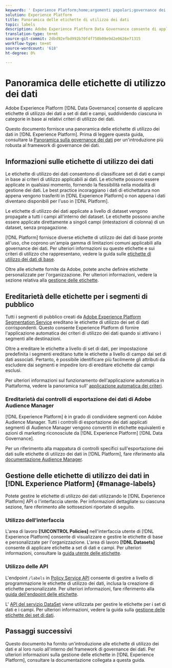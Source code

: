 ```yaml
---
keywords: ' Experience Platform;home;argomenti popolari;governance dei dati;etichetta di utilizzo dei dati api;API del servizio criteri;descrizione delle etichette di utilizzo dei dati'
solution: Experience Platform
title: Panoramica delle etichette di utilizzo dei dati
topic: labels
description: Adobe Experience Platform Data Governance consente di applicare etichette di utilizzo dei dati a set di dati e campi, suddividendo ciascuna in categorie in base ai relativi criteri di utilizzo dei dati. Questo documento fornisce una panoramica delle etichette di utilizzo dei dati nel  Experience Platform.
translation-type: tm+mt
source-git-commit: 2dbd92efbd992b70f4f750b09e9d2e0626e71315
workflow-type: tm+mt
source-wordcount: '618'
ht-degree: 0%

---
```



# Panoramica delle etichette di utilizzo dei dati

Adobe Experience Platform [!DNL Data Governance] consente di applicare etichette di utilizzo dei dati a set di dati e campi, suddividendo ciascuna in categorie in base ai relativi criteri di utilizzo dei dati.

Questo documento fornisce una panoramica delle etichette di utilizzo dei dati in [!DNL Experience Platform]. Prima di leggere questa guida, consultare la [Panoramica sulla governance dei dati](../home.md) per un&#39;introduzione più robusta al framework di governance dei dati.

## Informazioni sulle etichette di utilizzo dei dati

Le etichette di utilizzo dei dati consentono di classificare set di dati e campi in base ai criteri di utilizzo applicabili ai dati. Le etichette possono essere applicate in qualsiasi momento, fornendo la flessibilità nella modalità di gestione dei dati. Le best practice incoraggiano i dati di etichettatura non appena vengono trasferiti in [!DNL Experience Platform] o non appena i dati diventano disponibili per l&#39;uso in [!DNL Platform].

Le etichette di utilizzo dei dati applicate a livello di dataset vengono propagate a tutti i campi all&#39;interno del dataset. Le etichette possono anche essere applicate direttamente a singoli campi (intestazioni di colonna) di un dataset, senza propagazione.

[!DNL Platform] fornisce diverse etichette di utilizzo dei dati di base pronte all&#39;uso, che coprono un&#39;ampia gamma di limitazioni comuni applicabili alla governance dei dati. Per ulteriori informazioni su queste etichette e sui criteri di utilizzo che rappresentano, vedere la guida sulle [etichette di utilizzo dei dati di base](reference.md).

Oltre alle etichette fornite da  Adobe, potete anche definire etichette personalizzate per l&#39;organizzazione. Per ulteriori informazioni, vedere la sezione relativa alla [gestione delle etichette](#manage-labels).

## Ereditarietà delle etichette per i segmenti di pubblico

Tutti i segmenti di pubblico creati da [Adobe Experience Platform Segmentation Service](../../segmentation/home.md) ereditano le etichette di utilizzo dei set di dati corrispondenti. Questo consente  Experience Platform di fornire l&#39;applicazione automatica dei criteri di utilizzo dei dati quando si attivano i segmenti alle destinazioni.

Oltre a ereditare le etichette a livello di set di dati, per impostazione predefinita i segmenti ereditano tutte le etichette a livello di campo dai set di dati associati. Pertanto, è possibile identificare più facilmente gli attributi da escludere dai segmenti e impedire loro di ereditare etichette dai campi esclusi.

Per ulteriori informazioni sul funzionamento dell&#39;applicazione automatica in Piattaforma, vedere la panoramica sull&#39; [applicazione automatica dei criteri](../enforcement/auto-enforcement.md).

### Ereditarietà dai controlli di esportazione dei dati di Adobe Audience Manager

[!DNL Experience Platform] è in grado di condividere segmenti con Adobe Audience Manager. Tutti i controlli di esportazione dei dati applicati  segmenti di Audience Manager vengono convertiti in etichette equivalenti e azioni di marketing riconosciute da [!DNL Experience Platform] [!DNL Data Governance].

Per un riferimento alla mappatura di controlli specifici sull&#39;esportazione dei dati sulle etichette di utilizzo dei dati in [!DNL Platform], fare riferimento alla [documentazione  Audience Manager](https://experienceleague.adobe.com/docs/audience-manager/user-guide/implementation-integration-guides/integration-experience-platform/aam-aep-audience-sharing.html#aam-data-export-control-in-aep).

## Gestione delle etichette di utilizzo dei dati in [!DNL Experience Platform] {#manage-labels}

Potete gestire le etichette di utilizzo dei dati utilizzando le [!DNL Experience Platform] API o l&#39;interfaccia utente. Per informazioni dettagliate su ciascuna sezione, fare riferimento alle sottosezioni riportate di seguito.

### Utilizzo dell’interfaccia

L&#39;area di lavoro **[!UICONTROL Policies]** nell&#39;interfaccia utente di [!DNL Experience Platform] consente di visualizzare e gestire le etichette di base e personalizzate per l&#39;organizzazione. L&#39;area di lavoro **[!DNL Datasets]** consente di applicare etichette a set di dati e campi. Per ulteriori informazioni, consultare la [guida utente delle etichette](user-guide.md).

### Utilizzo delle API

L&#39;endpoint `/labels` in [Policy Service API](https://www.adobe.io/apis/experienceplatform/home/api-reference.html#!acpdr/swagger-specs/dule-policy-service.yaml) consente di gestire a livello di programmazione le etichette di utilizzo dei dati, inclusa la creazione di etichette personalizzate. Per ulteriori informazioni, fare riferimento alla [guida dell&#39;endpoint delle etichette](../api/labels.md).

L&#39; [API del servizio DataSet](https://www.adobe.io/apis/experienceplatform/home/api-reference.html#!acpdr/swagger-specs/dataset-service.yaml) viene utilizzata per gestire le etichette per i set di dati e i campi. Per ulteriori informazioni, vedere la guida sulla [gestione delle etichette dei set di dati](./dataset-api.md).

## Passaggi successivi

Questo documento ha fornito un&#39;introduzione alle etichette di utilizzo dei dati e al loro ruolo all&#39;interno del framework di governance dei dati. Per ulteriori informazioni sulla gestione delle etichette in [!DNL Experience Platform], consultare la documentazione collegata a questa guida.